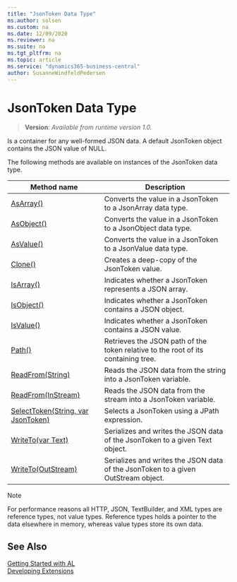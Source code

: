 ```yaml
---
title: "JsonToken Data Type"
ms.author: solsen
ms.custom: na
ms.date: 12/09/2020
ms.reviewer: na
ms.suite: na
ms.tgt_pltfrm: na
ms.topic: article
ms.service: "dynamics365-business-central"
author: SusanneWindfeldPedersen
---
```

[//]: # (START>DO_NOT_EDIT)
[//]: # (IMPORTANT:Do not edit any of the content between here and the END>DO_NOT_EDIT.)
[//]: # (Any modifications should be made in the .xml files in the ModernDev repo.)
# JsonToken Data Type
> **Version**: _Available from runtime version 1.0._

Is a container for any well-formed JSON data. A default JsonToken object contains the JSON value of NULL.



The following methods are available on instances of the JsonToken data type.

|Method name|Description|
|-----------|-----------|
|[AsArray()](jsontoken-asarray-method.md)|Converts the value in a JsonToken to a JsonArray data type.|
|[AsObject()](jsontoken-asobject-method.md)|Converts the value in a JsonToken to a JsonObject data type.|
|[AsValue()](jsontoken-asvalue-method.md)|Converts the value in a JsonToken to a JsonValue data type.|
|[Clone()](jsontoken-clone-method.md)|Creates a deep-copy of the JsonToken value.|
|[IsArray()](jsontoken-isarray-method.md)|Indicates whether a JsonToken represents a JSON array.|
|[IsObject()](jsontoken-isobject-method.md)|Indicates whether a JsonToken contains a JSON object.|
|[IsValue()](jsontoken-isvalue-method.md)|Indicates whether a JsonToken contains a JSON value.|
|[Path()](jsontoken-path-method.md)|Retrieves the JSON path of the token relative to the root of its containing tree.|
|[ReadFrom(String)](jsontoken-readfrom-string-method.md)|Reads the JSON data from the string into a JsonToken variable.|
|[ReadFrom(InStream)](jsontoken-readfrom-instream-method.md)|Reads the JSON data from the stream into a JsonToken variable.|
|[SelectToken(String, var JsonToken)](jsontoken-selecttoken-method.md)|Selects a JsonToken using a JPath expression.|
|[WriteTo(var Text)](jsontoken-writeto-text-method.md)|Serializes and writes the JSON data of the JsonToken to a given Text object.|
|[WriteTo(OutStream)](jsontoken-writeto-outstream-method.md)|Serializes and writes the JSON data of the JsonToken to a given OutStream object.|

[//]: # (IMPORTANT: END>DO_NOT_EDIT)

> [!NOTE]  
> For performance reasons all HTTP, JSON, TextBuilder, and XML types are reference types, not value types. Reference types holds a pointer to the data elsewhere in memory, whereas value types store its own data.

## See Also
[Getting Started with AL](../../devenv-get-started.md)  
[Developing Extensions](../../devenv-dev-overview.md)  